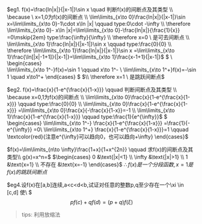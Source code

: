 $eg1. f(x)=\frac{ln|x|}{|x-1|}\sin x \quad 判断f(x)的间断点及其类型
\\ \because \ x=1,0为f(x)的间断点
\\ \lim\limits_{x\to 0}\frac{ln|x|}{|x-1|}\sin x=\lim\limits_{x\to 0}-1\cdot x\ln |x| \qquad type:0\cdot -\infty
\\ \therefore \lim\limits_{x\to 0}- x\ln |x|=\lim\limits_{x\to 0}-\frac{ln|x|}{\frac{1}{x}} =0\mskip{2em} type:\frac{\infty}{\infty}
\\  \therefore x=0  \ 是可去间断点
\\ \lim\limits_{x\to 1}\frac{ln|x|}{|x-1|}\sin x \qquad type:\frac{0}{0}
\\ \therefore \lim\limits_{x\to 1}\frac{ln|x|}{|x-1|}\sin x =\lim\limits_{x\to 1}\frac{\ln[|x|-1+1]}{|x-1|}=\lim\limits_{x\to 1}\frac{x-1+1}{|x-1|}$
$
\\
\begin{cases}   
  \lim\limits_{x\to 1^-}f(x)=\sin 1  \qquad x\to 1^-
 \\ \lim\limits_{x\to 1^+}f(x)=-\sin 1  \quad x\to1^+
 \end{cases}
$
$\\ \therefore x=1 \ 是跳跃间断点$

$eg2. f(x)=\frac{x}{1-e^{\frac{x}{1-x}}} \qquad 判断间断点及其类型
\\ \because x=0,1为f(x)的间断点
\\ \lim\limits_{x\to 0}\frac{x}{1-e^{\frac{x}{1-x}}} \qquad type:\frac{0}{0}
\\ \lim\limits_{x\to 0}\frac{x}{1-e^{\frac{x}{1-x}}} =\lim\limits_{x\to 0}\frac{x}{-\frac{x}{1-x}}=-1
\\ \lim\limits_{x\to 1}\frac{x}{1-e^{\frac{x}{1-x}}} \qquad type:\frac{1}{e^{\infty}}$
$ 
\begin{cases}
  \lim\limits_{x\to 1^-} \frac{x}{1-e^{\frac{x}{1-x}}} =\frac{1}{-e^{\infty}} =0\\
  \lim\limits_{x\to 1^+} \frac{x}{1-e^{\frac{x}{1-x}}}=1 \qquad \textcolor{red}{注意e^{\infty}可以趋向0，也可以趋向+\infty} 
\end{cases}$

$f(x)=\lim\limits_{n\to \infty}\frac{1+x}{1+x^{2n}} \qquad 求f(x)的间断点及其类型\\
g(x)=x^n=$
$\begin{cases}
  0 &\text{|x|<1}
\\ \infty &\text{|x|>1}
\\ 1 &\text{x=1}
\\ 不存在 &\text{x=-1}
\end{cases}$
$\therefore f(x)是一个分段函数,x=1是f(x)的跳跃间断点$

$eg4.设f(x)在[a,b]连续,a<c<d<b,试证对任意的整数p,q至少存在一个\xi \in [c,d] 使\\
$ 
$$pf(c)+qf(d)=(p+q)f(\xi)$$
> tips: 利用放缩法